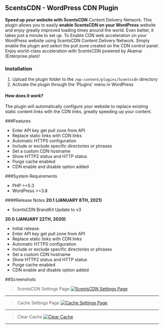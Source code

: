 ## 5centsCDN - WordPress CDN Plugin
**Speed up your website with 5centsCDN** Content Delivery Network. This plugin allows you to easily **enable 5centsCDN on your WordPress**
website and enjoy greatly improved loading times around the world. Even better, it takes just a minute to set up. To Enable CDN web acceleration on your WordPress website using 5centsCDN Content Delivery Network. Simply enable the plugin and select the pull zone created on the CDN control panel. Enjoy world-class acceleration with 5centsCDN powered by Akamai (Enterprise plan)!

### Installation

1. Upload the plugin folder to the `/wp-content/plugins/5centscdn` directory
2. Activate the plugin through the 'Plugins' menu in WordPress

#### How does it work?
The plugin will automatically configure your website to replace existing static content links with the CDN links, greatly speeding up your content.

###Features
* Enter API key get pull zone from API
* Replace static links with CDN links
* Automatic HTTPS configuration 
* Include or exclude specific directories or phrases
* Set a custom CDN hostname
* Show HTTP2 status and HTTP status
* Purge cache enabled
* CDN enable and disable option added

###System Requirements
* PHP >=5.3
* WordPress >=3.8

####Release Notes
**20.1 (JANUARY 8TH, 2021)**
 - 5centsCDN BrandKit Update to v3

**20.0 (JANUARY 22TH, 2020)**
- Initial release.
- Enter API key get pull zone from API
- Replace static links with CDN links
- Automatic HTTPS configuration
- Include or exclude specific directories or phrases
- Set a custom CDN hostname
- Show HTTP2 status and HTTP status
- Purge cache enabled
- CDN enable and disable option added

##Screenshots
>5centsCDN Settings Page
[![5centsCDN Settings Page](https://ps.w.org/5centscdn/assets/screenshot-1.png?rev=2243684 "5centsCDN Settings Page")](https://ps.w.org/5centscdn/assets/screenshot-1.png?rev=2243684 "5centsCDN Settings Page")

------------

>Cache Settings Page
[![Cache Settings Page](https://ps.w.org/5centscdn/assets/screenshot-2.png?rev=2243684 "Cache Settings Page")](https://ps.w.org/5centscdn/assets/screenshot-2.png?rev=2243684 "Cache Settings Page")


------------

>Clear Cache
[![Clear Cache](https://ps.w.org/5centscdn/assets/screenshot-3.png?rev=2243684 "Clear Cache")](https://ps.w.org/5centscdn/assets/screenshot-3.png?rev=2243684 "Clear Cache")


------------